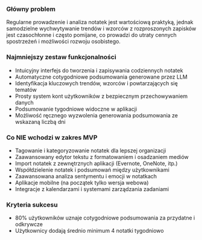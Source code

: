 ### Główny problem
Regularne prowadzenie i analiza notatek jest wartościową praktyką, jednak samodzielne wychwytywanie trendów i wzorców z rozproszonych zapisków jest czasochłonne i często pomijane, co prowadzi do utraty cennych spostrzeżeń i możliwości rozwoju osobistego.

### Najmniejszy zestaw funkcjonalności
- Intuicyjny interfejs do tworzenia i zapisywania codziennych notatek
- Automatyczne cotygodniowe podsumowania generowane przez LLM
- Identyfikacja kluczowych trendów, wzorców i powtarzających się tematów
- Prosty system kont użytkowników z bezpiecznym przechowywaniem danych
- Podsumowanie tygodniowe widoczne w aplikacji
- Możliwość ręcznego wyzwolenia generowania podsumowania ze wskazaną liczbą dni

### Co NIE wchodzi w zakres MVP
- Tagowanie i kategoryzowanie notatek dla lepszej organizacji
- Zaawansowany edytor tekstu z formatowaniem i osadzaniem mediów
- Import notatek z zewnętrznych aplikacji (Evernote, OneNote, itp.)
- Współdzielenie notatek i podsumowań między użytkownikami
- Zaawansowana analiza sentymentu i emocji w notatkach
- Aplikacje mobilne (na początek tylko wersja webowa)
- Integracje z kalendarzami i systemami zarządzania zadaniami

### Kryteria sukcesu
- 80% użytkowników uznaje cotygodniowe podsumowania za przydatne i odkrywcze
- Użytkownicy dodają średnio minimum 4 notatki tygodniowo